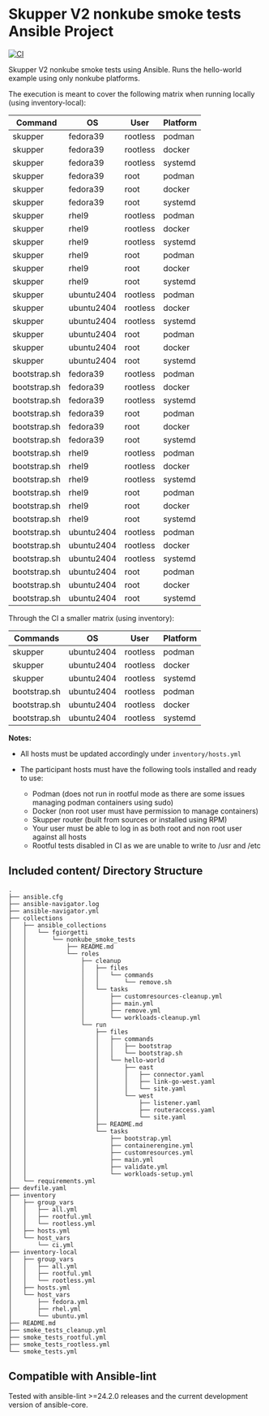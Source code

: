 
# Skupper V2 nonkube smoke tests Ansible Project

[![CI](https://github.com/fgiorgetti/nonkube-smoke-tests/actions/workflows/tests.yml/badge.svg)](https://github.com/fgiorgetti/nonkube-smoke-tests/actions/workflows/tests.yml)

Skupper V2 nonkube smoke tests using Ansible.
Runs the hello-world example using only nonkube platforms.

The execution is meant to cover the following matrix when running locally (using inventory-local):

|Command     |OS        |User    |Platform|
|------------|----------|--------|--------|
|skupper     |fedora39  |rootless|podman  |
|skupper     |fedora39  |rootless|docker  |
|skupper     |fedora39  |rootless|systemd |
|skupper     |fedora39  |root    |podman  |
|skupper     |fedora39  |root    |docker  |
|skupper     |fedora39  |root    |systemd |
|skupper     |rhel9     |rootless|podman  |
|skupper     |rhel9     |rootless|docker  |
|skupper     |rhel9     |rootless|systemd |
|skupper     |rhel9     |root    |podman  |
|skupper     |rhel9     |root    |docker  |
|skupper     |rhel9     |root    |systemd |
|skupper     |ubuntu2404|rootless|podman  |
|skupper     |ubuntu2404|rootless|docker  |
|skupper     |ubuntu2404|rootless|systemd |
|skupper     |ubuntu2404|root    |podman  |
|skupper     |ubuntu2404|root    |docker  |
|skupper     |ubuntu2404|root    |systemd |
|bootstrap.sh|fedora39  |rootless|podman  |
|bootstrap.sh|fedora39  |rootless|docker  |
|bootstrap.sh|fedora39  |rootless|systemd |
|bootstrap.sh|fedora39  |root    |podman  |
|bootstrap.sh|fedora39  |root    |docker  |
|bootstrap.sh|fedora39  |root    |systemd |
|bootstrap.sh|rhel9     |rootless|podman  |
|bootstrap.sh|rhel9     |rootless|docker  |
|bootstrap.sh|rhel9     |rootless|systemd |
|bootstrap.sh|rhel9     |root    |podman  |
|bootstrap.sh|rhel9     |root    |docker  |
|bootstrap.sh|rhel9     |root    |systemd |
|bootstrap.sh|ubuntu2404|rootless|podman  |
|bootstrap.sh|ubuntu2404|rootless|docker  |
|bootstrap.sh|ubuntu2404|rootless|systemd |
|bootstrap.sh|ubuntu2404|root    |podman  |
|bootstrap.sh|ubuntu2404|root    |docker  |
|bootstrap.sh|ubuntu2404|root    |systemd |

Through the CI a smaller matrix (using inventory):

|Commands    |OS        |User    |Platform|
|------------|----------|--------|--------|
|skupper     |ubuntu2404|rootless|podman  |
|skupper     |ubuntu2404|rootless|docker  |
|skupper     |ubuntu2404|rootless|systemd |
|bootstrap.sh|ubuntu2404|rootless|podman  |
|bootstrap.sh|ubuntu2404|rootless|docker  |
|bootstrap.sh|ubuntu2404|rootless|systemd |

**Notes:**

* All hosts must be updated accordingly under `inventory/hosts.yml`

* The participant hosts must have the following tools installed and ready to use:
  * Podman (does not run in rootful mode as there are some issues managing podman containers using sudo)
  * Docker (non root user must have permission to manage containers)
  * Skupper router (built from sources or installed using RPM)
  * Your user must be able to log in as both root and non root user against all hosts
  * Rootful tests disabled in CI as we are unable to write to /usr and /etc

## Included content/ Directory Structure

```
.
├── ansible.cfg
├── ansible-navigator.log
├── ansible-navigator.yml
├── collections
│   ├── ansible_collections
│   │   └── fgiorgetti
│   │       └── nonkube_smoke_tests
│   │           ├── README.md
│   │           └── roles
│   │               ├── cleanup
│   │               │   ├── files
│   │               │   │   └── commands
│   │               │   │       └── remove.sh
│   │               │   └── tasks
│   │               │       ├── customresources-cleanup.yml
│   │               │       ├── main.yml
│   │               │       ├── remove.yml
│   │               │       └── workloads-cleanup.yml
│   │               └── run
│   │                   ├── files
│   │                   │   ├── commands
│   │                   │   │   ├── bootstrap
│   │                   │   │   └── bootstrap.sh
│   │                   │   └── hello-world
│   │                   │       ├── east
│   │                   │       │   ├── connector.yaml
│   │                   │       │   ├── link-go-west.yaml
│   │                   │       │   └── site.yaml
│   │                   │       └── west
│   │                   │           ├── listener.yaml
│   │                   │           ├── routeraccess.yaml
│   │                   │           └── site.yaml
│   │                   ├── README.md
│   │                   └── tasks
│   │                       ├── bootstrap.yml
│   │                       ├── containerengine.yml
│   │                       ├── customresources.yml
│   │                       ├── main.yml
│   │                       ├── validate.yml
│   │                       └── workloads-setup.yml
│   └── requirements.yml
├── devfile.yaml
├── inventory
│   ├── group_vars
│   │   ├── all.yml
│   │   ├── rootful.yml
│   │   └── rootless.yml
│   ├── hosts.yml
│   └── host_vars
│       └── ci.yml
├── inventory-local
│   ├── group_vars
│   │   ├── all.yml
│   │   ├── rootful.yml
│   │   └── rootless.yml
│   ├── hosts.yml
│   └── host_vars
│       ├── fedora.yml
│       ├── rhel.yml
│       └── ubuntu.yml
├── README.md
├── smoke_tests_cleanup.yml
├── smoke_tests_rootful.yml
├── smoke_tests_rootless.yml
└── smoke_tests.yml
```

## Compatible with Ansible-lint

Tested with ansible-lint >=24.2.0 releases and the current development version of ansible-core.
